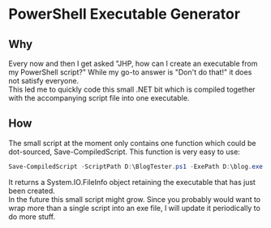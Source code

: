 # PowerShell Executable Generator
## Why
Every now and then I get asked "JHP, how can I create an executable from my PowerShell script?" While my go-to answer is "Don't do that!" it does not satisfy everyone.  
This led me to quickly code this small .NET bit which is compiled together with the accompanying script file into one executable.
## How
The small script at the moment only contains one function which could be dot-sourced, Save-CompiledScript. This function is very easy to use:  
```powershell
Save-CompiledScript -ScriptPath D:\BlogTester.ps1 -ExePath D:\blog.exe
```  
It returns a System.IO.FileInfo object retaining the executable that has just been created.  
In the future this small script might grow. Since you probably would want to wrap more than a single script into an exe file, I will update it periodically to do more stuff.
